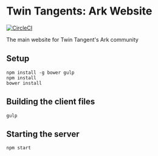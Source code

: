 Twin Tangents: Ark Website
==========================
[![CircleCI](https://circleci.com/gh/Spidy88/ark.twin-tangents.svg?style=svg&circle-token=73387e0b092803f0af2745df3c84f45bdbfb4f30)](https://circleci.com/gh/Spidy88/ark.twin-tangents)

The main website for Twin Tangent's Ark community

## Setup

```
npm install -g bower gulp
npm install
bower install
```

## Building the client files

```
gulp
```

## Starting the server

```
npm start
```